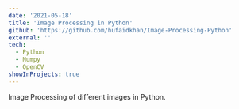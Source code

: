 ```yaml
---
date: '2021-05-18'
title: 'Image Processing in Python'
github: 'https://github.com/hufaidkhan/Image-Processing-Python'
external: ''
tech:
  - Python
  - Numpy
  - OpenCV
showInProjects: true
---
```


Image Processing of different images in Python.
